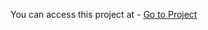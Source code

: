 You can access this project at - <a href="https://bhuvneshdev.com/javascript30/02-JS-and-CSS-Clock/"> Go to Project </a>
